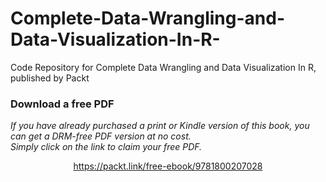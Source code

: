 # Complete-Data-Wrangling-and-Data-Visualization-In-R-
Code Repository for Complete Data Wrangling and Data Visualization In R, published by Packt
### Download a free PDF

 <i>If you have already purchased a print or Kindle version of this book, you can get a DRM-free PDF version at no cost.<br>Simply click on the link to claim your free PDF.</i>
<p align="center"> <a href="https://packt.link/free-ebook/9781800207028">https://packt.link/free-ebook/9781800207028 </a> </p>